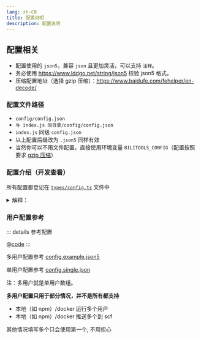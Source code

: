 ```yaml
---
lang: zh-CN
title: 配置说明
description: 配置说明
---
```


## 配置相关

- 配置使用的 `json5`，兼容 `json` 且更加灵活，可以支持 `注释`。
- 务必使用 <https://www.lddgo.net/string/json5> 校验 json5 格式。
- 压缩配置地址（选择 gzip 压缩）：<https://www.baidufe.com/fehelper/en-decode/>

### 配置文件路径

- `config/config.json`
- `与 index.js 同目录/config/config.json`
- `index.js` 同级 `config.json`
- 以上配置后缀改为 `.json5` 同样有效
- 当然你可以不用文件配置，直接使用环境变量 `BILITOOLS_CONFIG`（配置按照要求 [gzip 压缩](https://www.baidufe.com/fehelper/en-decode/)）

### 配置介绍（开发查看）

所有配置都登记在 [`types/config.ts`](https://gitee.com/catlair/BiliTools/src/types/config.ts) 文件中

<details>
<summary>解释：</summary>

- `number`: 数字 例如：`123`。
- `string`: 字符串 例如：`"ojbk"`。
- `boolean`: 布尔值 `true` 或者 `false`。
- `[]`: 数组 例如：`number[]` 具体可以是 `[1,2,3]`。
- `targetLevel?: number;` `?` 表示 `targetLevel` 是可选的配置。

</details>

### 用户配置参考

::: details
参考配置

@[code](./config.json5)
:::

多用户配置参考 [config.example.json5](https://gitee.com/catlair/BiliTools/blob/main/config/config.example.json5)

单用户配置参考 [config.single.json](https://gitee.com/catlair/BiliTools/blob/main/config/config.single.json)

注：多用户就是单用户数组。

**多用户配置只用于部分情况，并不是所有都支持**

- 本地（如 npm）/docker 运行多个用户
- 本地（如 npm）/docker 推送多个到 scf

其他情况填写多个只会使用第一个, 不用担心
